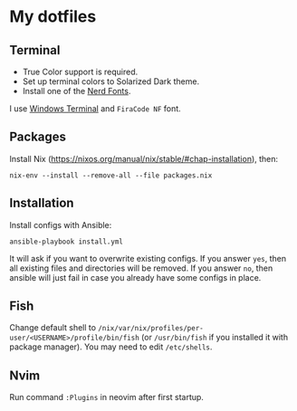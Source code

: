 # My dotfiles

## Terminal 

* True Color support is required.
* Set up terminal colors to Solarized Dark theme.
* Install one of the [Nerd Fonts](https://github.com/ryanoasis/nerd-fonts).

I use [Windows Terminal](https://github.com/microsoft/terminal) and `FiraCode NF` font.

## Packages

Install Nix (https://nixos.org/manual/nix/stable/#chap-installation), then:

```
nix-env --install --remove-all --file packages.nix
```

## Installation

Install configs with Ansible:

```
ansible-playbook install.yml
```

It will ask if you want to overwrite existing configs. If you answer `yes`, then all existing
files and directories will be removed. If you answer `no`, then ansible will just fail in case
you already have some configs in place.

## Fish

Change default shell to `/nix/var/nix/profiles/per-user/<USERNAME>/profile/bin/fish`
(or `/usr/bin/fish` if you installed it with package manager).
You may need to edit `/etc/shells`.

## Nvim

Run command `:Plugins` in neovim after first startup.
